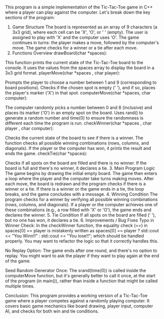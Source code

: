 This program is a simple implementation of the Tic-Tac-Toe game in C++ where a player can play against the computer. Let's break down the key sections of the program:

1. Game Structure
The board is represented as an array of 9 characters (a 3x3 grid), where each cell can be 'X', 'O', or ' ' (empty).
The user is assigned to play with 'X' and the computer uses 'O'.
The game continues in turns: the player makes a move, followed by the computer's move.
The game checks for a winner or a tie after each move.
2. Functions Overview
drawBoard(char *spaces):

This function prints the current state of the Tic-Tac-Toe board to the console.
It uses the values from the spaces array to display the board in a 3x3 grid format.
playerMove(char *spaces , char player):

Prompts the player to choose a number between 1 and 9 (corresponding to board positions).
Checks if the chosen spot is empty (' '), and if so, places the player's marker ('X') in that spot.
computerMove(char *spaces, char computer):

The computer randomly picks a number between 0 and 8 (inclusive) and places its marker ('O') in an empty spot on the board.
Uses rand() to generate a random number and time(0) to ensure the randomness is different each time the program is run.
checkWinner(char *spaces , char player , char computer):

Checks the current state of the board to see if there is a winner.
The function checks all possible winning combinations (rows, columns, and diagonals).
If the player or the computer has won, it prints the result and ends the game.
checkTie(char *spaces):

Checks if all spots on the board are filled and there is no winner.
If the board is full and there's no winner, it declares a tie.
3. Main Program Logic
The game begins by drawing the initial empty board.
The game then enters a loop where the player and the computer take turns making moves.
After each move, the board is redrawn and the program checks if there is a winner or a tie.
If there is a winner or the game ends in a tie, the loop breaks, and the game concludes with a message.
4. Winning Condition
The program checks for a winner by verifying all possible winning combinations (rows, columns, and diagonals).
If a player or the computer achieves one of these combinations (e.g., a row filled with 'X' or 'O'), the game ends and declares the winner.
5. Tie Condition
If all spots on the board are filled (' '), but no one has won, it declares a tie.
6. Improvements / Bug Fixes
Typo in Winner Check: In the checkWinner function, the equality check (==) in spaces[0] == player is mistakenly written as spaces[0] == player ? std::cout << "You Winn!!" : std::cout << "You lose!!"; which should be handled properly. You may want to refactor the logic so that it correctly handles this.

No Replay Option: The game ends after one round, and there's no option to replay. You might want to ask the player if they want to play again at the end of the game.

Seed Random Generator Once: The srand(time(0)) is called inside the computerMove function, but it's generally better to call it once, at the start of the program (in main()), rather than inside a function that might be called multiple times.

Conclusion:
This program provides a working version of a Tic-Tac-Toe game where a player competes against a randomly playing computer. It covers basic game mechanics like board drawing, player input, computer AI, and checks for both win and tie conditions.

